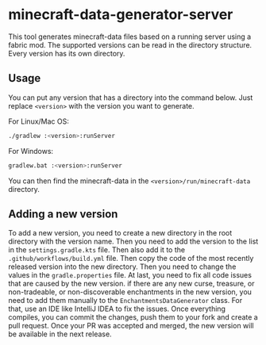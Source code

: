 # minecraft-data-generator-server

This tool generates minecraft-data files based on a running server using a fabric mod.
The supported versions can be read in the directory structure.
Every version has its own directory.

## Usage

You can put any version that has a directory into the command below.
Just replace `<version>` with the version you want to generate.

For Linux/Mac OS:

```bash
./gradlew :<version>:runServer
```

For Windows:

```bash
gradlew.bat :<version>:runServer
```

You can then find the minecraft-data in the `<version>/run/minecraft-data` directory.

## Adding a new version

To add a new version, you need to create a new directory in the root directory with the version name.
Then you need to add the version to the list in the `settings.gradle.kts` file.
Then also add it to the `.github/workflows/build.yml` file.
Then copy the code of the most recently released version into the new directory.
Then you need to change the values in the `gradle.properties` file.
At last, you need to fix all code issues that are caused by the new version.
if there are any new curse, treasure, or non-tradeable, or non-discoverable enchantments in the new version, you need to add them manually to the `EnchantmentsDataGenerator` class.
For that, use an IDE like IntelliJ IDEA to fix the issues.
Once everything compiles, you can commit the changes, push them to your fork and create a pull request.
Once your PR was accepted and merged, the new version will be available in the next release.

